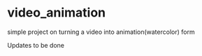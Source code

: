 # video_animation

simple project on turning a video into animation(watercolor) form 

Updates to be done
